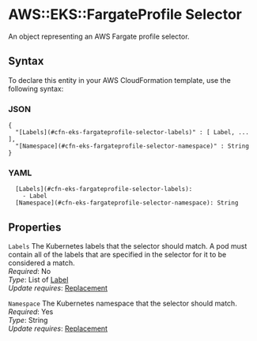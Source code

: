 # AWS::EKS::FargateProfile Selector<a name="aws-properties-eks-fargateprofile-selector"></a>

An object representing an AWS Fargate profile selector\.

## Syntax<a name="aws-properties-eks-fargateprofile-selector-syntax"></a>

To declare this entity in your AWS CloudFormation template, use the following syntax:

### JSON<a name="aws-properties-eks-fargateprofile-selector-syntax.json"></a>

```
{
  "[Labels](#cfn-eks-fargateprofile-selector-labels)" : [ Label, ... ],
  "[Namespace](#cfn-eks-fargateprofile-selector-namespace)" : String
}
```

### YAML<a name="aws-properties-eks-fargateprofile-selector-syntax.yaml"></a>

```
  [Labels](#cfn-eks-fargateprofile-selector-labels): 
    - Label
  [Namespace](#cfn-eks-fargateprofile-selector-namespace): String
```

## Properties<a name="aws-properties-eks-fargateprofile-selector-properties"></a>

`Labels`  <a name="cfn-eks-fargateprofile-selector-labels"></a>
The Kubernetes labels that the selector should match\. A pod must contain all of the labels that are specified in the selector for it to be considered a match\.  
*Required*: No  
*Type*: List of [Label](aws-properties-eks-fargateprofile-label.md)  
*Update requires*: [Replacement](https://docs.aws.amazon.com/AWSCloudFormation/latest/UserGuide/using-cfn-updating-stacks-update-behaviors.html#update-replacement)

`Namespace`  <a name="cfn-eks-fargateprofile-selector-namespace"></a>
The Kubernetes namespace that the selector should match\.  
*Required*: Yes  
*Type*: String  
*Update requires*: [Replacement](https://docs.aws.amazon.com/AWSCloudFormation/latest/UserGuide/using-cfn-updating-stacks-update-behaviors.html#update-replacement)